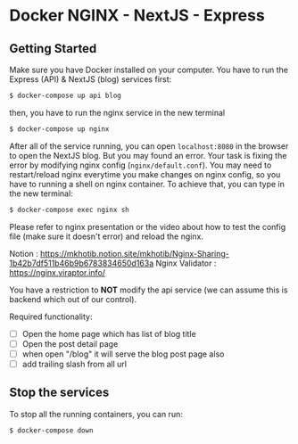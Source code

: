 # Docker NGINX - NextJS - Express

## Getting Started

Make sure you have Docker installed on your computer. You have to run the Express (API) & NextJS (blog) services first:

```bash
$ docker-compose up api blog
```

then, you have to run the nginx service in the new terminal

```bash
$ docker-compose up nginx
```

After all of the service running, you can open `localhost:8080` in the browser to open the NextJS blog. But you may found an error. Your task is fixing the error by modifying nginx config (`nginx/default.conf`). You may need to restart/reload nginx everytime you make changes on nginx config, so you have to running a shell on nginx container. To achieve that, you can type in the new terminal:

```bash
$ docker-compose exec nginx sh
```

Please refer to nginx presentation or the video about how to test the config file (make sure it doesn't error) and reload the nginx.

Notion : https://mkhotib.notion.site/mkhotib/Nginx-Sharing-1b42b7df511b46b9b6783834650d163a
Nginx Validator : https://nginx.viraptor.info/

You have a restriction to **NOT** modify the api service (we can assume this is backend which out of our control).

Required functionality:

- [ ] Open the home page which has list of blog title
- [ ] Open the post detail page
- [ ] when open "/blog" it will serve the blog post page also
- [ ] add trailing slash from all url

## Stop the services

To stop all the running containers, you can run:

```bash
$ docker-compose down
```
